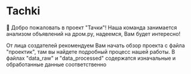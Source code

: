 # Tachki
👋 Добро пожаловать в проект "Тачки"! Наша команда занимается анализом объявлений на дром.ру, надеемся, Вам будет интересно!

От лица создателей рекомендуем Вам начать обзор проекта с файла "проектик", там вы найдете подробный процесс нашей работы.
В файлах "data_raw" и "data_processed" содержатся изначальные и обработанные данные соответственно
